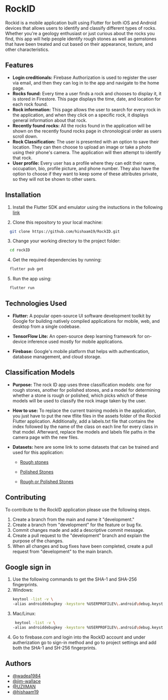 
# RockID

Rockid is a mobile application built using Flutter for both iOS and Android devices that allows users to identify and classify different types of rocks. Whether you're a geology enthusiast or just curious about the rocks you find, this app will help people identify rough stones as well as gemstones that have been treated and cut based on their appearance, texture, and other characteristics.

## Features

- **Login creditionals:** Firebase Authorization is used to register the user via email, and then they can log in to the app and navigate to the home page.
- **Rocks found:** Every time a user finds a rock and chooses to display it, it is stored in Firestore. This page displays the time, date, and location for each rock found.
- **Rock information:** This page allows the user to search for every rock in the application, and when they click on a specific rock, it displays general information about that rock.
- **Recently found rocks:** All the rocks found in the application will be shown on the recently found rocks page in chronological order as users scroll down.
- **Rock Classification:** The user is presented with an option to save their location. They can then choose to upload an image or take a photo using their phone's camera. The application will then attempt to identify that rock.
- **User profile:** Every user has a profile where they can edit their name, occupation, bio, profile picture, and phone number. They also have the option to choose if they want to keep some of these attributes private, so they will not be shown to other users.


## Installation

1. Install the Flutter SDK and emulator using the instuctions in the following [link](https://docs.flutter.dev/get-started/install)

2. Clone this repository to your local machine:
```bash
  git clone https://github.com/hishaam19/RockID.git
```
3. Change your working directory to the project folder:
```bash
  cd rockID
```

4. Get the required dependencies by running:
```bash
  flutter pub get
```

5. Run the app using:
```bash
  flutter run
```

## Technologies Used

- **Flutter:** A popular open-source UI software development toolkit by Google for building natively compiled applications for mobile, web, and desktop from a single codebase.

- **TensorFlow Lite:** An open-source deep learning framework for on-device inference used mostly for mobile applications.

- **Firebase:** Google's mobile platform that helps with authentication, database management, and cloud storage.

## Classification Models

- **Purpose:** The rock ID app uses three classification models: one for rough stones, another for polished stones, and a model for determining whether a stone is rough or polished, which picks which of these models will be used to classify the rock image taken by the user.

- **How to use:** To replace the current training models in the application, you just have to put the new tflite files in the assets folder of the Rockid Flutter application. Additionally, add a labels.txt file that contains the index followed by the name of the class on each line for every class in that model. Afterward, replace the models and labels file paths in the camera page with the new files.
- **Datasets:** here are some link to some datasets that can be trained and used for this application:

   - [Rough stones](https://kaggle.com/datasets/d819d192e0a2628c44f9b3d2a26ae6df4cc7ad4af4eadd5660e966753c29f55b)

  - [Polished Stones](https://kaggle.com/datasets/e9b1e3b4dc44665c3b482e956e8b345f8bfa2db7af6ce335bbf70b3a4dd53ee8)

  - [Rough or Polished Stones](https://kaggle.com/datasets/0a3a236f0bdc89dc55c2392678ac4bb134af45d6563be127c529ed4555e44fd0)


## Contributing

To contribute to the RockID application please use the following steps.

 
1. Create a branch from the main and name it "development."
2. Create a branch from "development" for the feature or bug fix.
3. Commit changes made and add a descriptive commit message.
4. Create a pull request to the "development" branch and explain the purpose of the changes.
5. When all changes and bug fixes have been completed, create a pull request from "development" to the main branch.


## Google sign in
1. Use the following commands to get the SHA-1 and SHA-256 fingerprints.
2. Windows:
     ```bash
     keytool -list -v \
     -alias androiddebugkey -keystore %USERPROFILE%\.android\debug.keystore
     ```
 3. Mac/Linux:
      ```bash
       keytool -list -v \
     -alias androiddebugkey -keystore %USERPROFILE%\.android\debug.keystore
      ```
4. Go to firebase.com and login into the RockID account and under autherization go to sign-in method and go to project settings and add both the SHA-1 and SH-256 fingerprints.






## Authors

- [@wadea1984](https://github.com/wadea1984)
- [@jim-wallace](https://github.com/jim-wallace)
- [@UZIIMAN](https://github.com/UZIIMAN)
- [@hishaam19](https://github.com/hishaam19)



